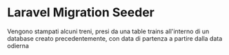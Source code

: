 # Laravel Migration Seeder

Vengono stampati alcuni treni, presi da una table trains all'interno di un database creato precedentemente, con data di partenza a partire dalla data odierna
